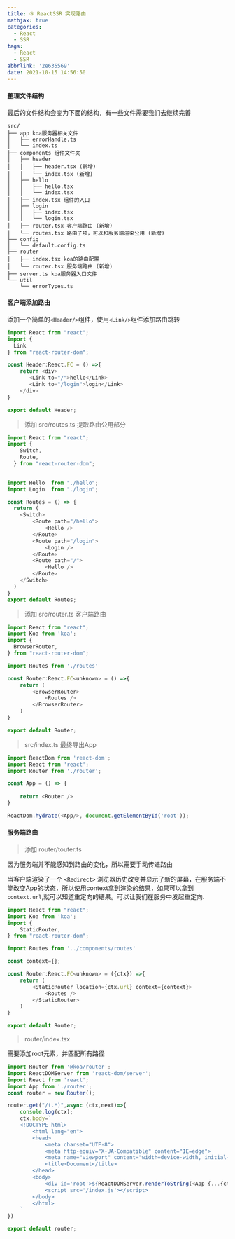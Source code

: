 ```yaml
---
title: ③ ReactSSR 实现路由
mathjax: true
categories:
  - React
  - SSR
tags:
  - React
  - SSR
abbrlink: '2e635569'
date: 2021-10-15 14:56:50
---
```


#### 整理文件结构

最后的文件结构会变为下面的结构，有一些文件需要我们去继续完善

```
src/
├── app koa服务器相关文件
│   ├── errorHandle.ts
│   └── index.ts
├── components 组件文件夹
│   ├── header
│   │   ├── header.tsx (新增)
│   │   └── index.tsx (新增)
│   ├── hello
│   │   ├── hello.tsx
│   │   └── index.tsx
│   ├── index.tsx 组件的入口
│   ├── login
│   │   ├── index.tsx
│   │   └── login.tsx
│   ├── router.tsx 客户端路由 (新增)
│   └── routes.tsx 路由子项，可以和服务端渲染公用 (新增)
├── config
│   └── default.config.ts
├── router
│   ├── index.tsx koa的路由配置
│   └── router.tsx 服务端路由 (新增)
├── server.ts koa服务器入口文件
└── util
    └── errorTypes.ts
```

#### 客户端添加路由

添加一个简单的`<Header/>`组件，使用`<Link/>`组件添加路由跳转

```javascript
import React from "react";
import {
  Link
} from "react-router-dom";

const Header:React.FC = () =>{
    return <div>
       <Link to="/">hello</Link>
       <Link to="/login">login</Link>
    </div>
}

export default Header;
```

> 添加 src/routes.ts 提取路由公用部分

```javascript
import React from "react";
import {
    Switch,
    Route,
  } from "react-router-dom";

  
import Hello  from "./hello";
import Login  from "./login";

const Routes = () => {
  return (
    <Switch>
        <Route path="/hello">
            <Hello />
        </Route>
        <Route path="/login">
            <Login />
        </Route>
        <Route path="/">
            <Hello />
        </Route>
    </Switch>
  )
}
export default Routes;
```

> 添加 src/router.ts 客户端路由

```javascript
import React from "react";
import Koa from 'koa';
import {
  BrowserRouter,
} from "react-router-dom";

import Routes from './routes'

const Router:React.FC<unknown> = () =>{
    return (
        <BrowserRouter>
            <Routes />
        </BrowserRouter>
    )
}

export default Router;
```

> src/index.ts 最终导出App

```javascript
import ReactDom from 'react-dom';
import React from 'react';
import Router from './router';

const App = () => {
    
    return <Router />
}

ReactDom.hydrate(<App/>, document.getElementById('root'));
```

#### 服务端路由

> 添加 router/touter.ts

因为服务端并不能感知到路由的变化，所以需要手动传递路由

当客户端渲染了一个 `<Redirect>` 浏览器历史改变并显示了新的屏幕，在服务端不能改变App的状态，所以使用context拿到渲染的结果，如果可以拿到`context.url`,就可以知道重定向的结果。可以让我们在服务中发起重定向.

```javascript
import React from "react";
import Koa from 'koa';
import {
    StaticRouter,
} from "react-router-dom";

import Routes from '../components/routes'

const context={};

const Router:React.FC<unknown> = ({ctx}) =>{
    return (
        <StaticRouter location={ctx.url} context={context}>
            <Routes />
        </StaticRouter>
    )
}

export default Router;
```

> router/index.tsx

需要添加root元素，并匹配所有路径

```javascript
import Router from '@koa/router';
import ReactDOMServer from 'react-dom/server';
import React from 'react';
import App from './router';
const router = new Router();

router.get("/(.*)",async (ctx,next)=>{
    console.log(ctx);
    ctx.body=`
    <!DOCTYPE html>
        <html lang="en">
        <head>
            <meta charset="UTF-8">
            <meta http-equiv="X-UA-Compatible" content="IE=edge">
            <meta name="viewport" content="width=device-width, initial-scale=1.0">
            <title>Document</title>
        </head>
        <body>
            <div id='root'>${ReactDOMServer.renderToString(<App {...{ctx}}/>)}</div>
            <script src='/index.js'></script>
        </body>
        </html>
    `
})

export default router;
```